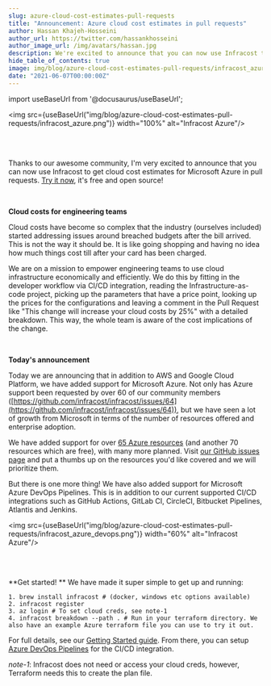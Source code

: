 ```yaml
---
slug: azure-cloud-cost-estimates-pull-requests
title: "Announcement: Azure cloud cost estimates in pull requests"
author: Hassan Khajeh-Hosseini
author_url: https://twitter.com/hassankhosseini
author_image_url: /img/avatars/hassan.jpg
description: We're excited to announce that you can now use Infracost to get cloud cost estimates for Microsoft Azure in pull requests.
hide_table_of_contents: true
image: img/blog/azure-cloud-cost-estimates-pull-requests/infracost_azure.png
date: "2021-06-07T00:00:00Z"
---
```


import useBaseUrl from '@docusaurus/useBaseUrl';

<img src={useBaseUrl("img/blog/azure-cloud-cost-estimates-pull-requests/infracost_azure.png")} width="100%" alt="Infracost Azure"/>

<br/><br/>

Thanks to our awesome community, I'm very excited to announce that you can now use Infracost to get cloud cost estimates for Microsoft Azure in pull requests. [Try it now](https://www.infracost.io/docs/), it's free and open source!

<!--truncate-->

<br/>

**Cloud costs for engineering teams**

Cloud costs have become so complex that the industry (ourselves included) started addressing issues around breached budgets after the bill arrived. This is not the way it should be. It is like going shopping and having no idea how much things cost till after your card has been charged.

We are on a mission to empower engineering teams to use cloud infrastructure economically and efficiently. We do this by fitting in the developer workflow via CI/CD integration, reading the Infrastructure-as-code project, picking up the parameters that have a price point, looking up the prices for the configurations and leaving a comment in the Pull Request like "This change will increase your cloud costs by 25%" with a detailed breakdown. This way, the whole team is aware of the cost implications of the change.

<br/>

**Today's announcement**

Today we are announcing that in addition to AWS and Google Cloud Platform, we have added support for Microsoft Azure. Not only has Azure support been requested by over 60 of our community members ([https://github.com/infracost/infracost/issues/64](https://github.com/infracost/infracost/issues/64)), but we have seen a lot of growth from Microsoft in terms of the number of resources offered and enterprise adoption.

We have added support for over [65 Azure resources](https://www.infracost.io/docs/supported_resources/azure) (and another 70 resources which are free), with many more planned. Visit [our GitHub issues page](https://github.com/infracost/infracost/issues) and put a thumbs up on the resources you'd like covered and we will prioritize them.

But there is one more thing! We have also added support for Microsoft Azure DevOps Pipelines. This is in addition to our current supported CI/CD integrations such as GitHub Actions, GitLab CI, CircleCI, Bitbucket Pipelines, Atlantis and Jenkins.

<img src={useBaseUrl("img/blog/azure-cloud-cost-estimates-pull-requests/infracost_azure_devops.png")} width="60%" alt="Infracost Azure"/>

<br/><br/>

**Get started! ** We have made it super simple to get up and running:
```
1. brew install infracost # (docker, windows etc options available)
2. infracost register
3. az login # To set cloud creds, see note-1
4. infracost breakdown --path . # Run in your terraform directory. We also have an example Azure terraform file you can use to try it out.
```
For full details, see our [Getting Started guide](https://www.infracost.io/docs/). From there, you can setup [Azure DevOps Pipelines](https://www.infracost.io/docs/integrations/cicd#azure-devops) for the CI/CD integration.

*note-1*: Infracost does not need or access your cloud creds, however, Terraform needs this to create the plan file.
